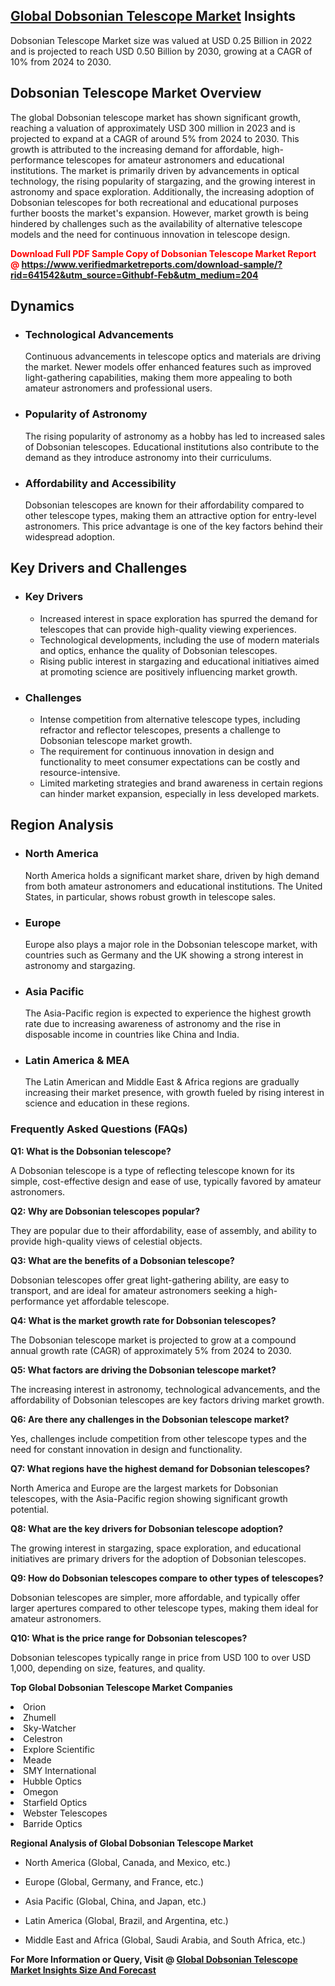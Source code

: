 <h2><a href="https://www.verifiedmarketreports.com/download-sample/?rid=641542&amp;utm_source=Githubf&amp;utm_medium=204" target="_blank">Global Dobsonian Telescope Market</a> Insights</h2><p>Dobsonian Telescope Market size was valued at USD 0.25 Billion in 2022 and is projected to reach USD 0.50 Billion by 2030, growing at a CAGR of 10% from 2024 to 2030.</p><p><h2>Dobsonian Telescope Market Overview</h2> <p>The global Dobsonian telescope market has shown significant growth, reaching a valuation of approximately USD 300 million in 2023 and is projected to expand at a CAGR of around 5% from 2024 to 2030. This growth is attributed to the increasing demand for affordable, high-performance telescopes for amateur astronomers and educational institutions. The market is primarily driven by advancements in optical technology, the rising popularity of stargazing, and the growing interest in astronomy and space exploration. Additionally, the increasing adoption of Dobsonian telescopes for both recreational and educational purposes further boosts the market's expansion. However, market growth is being hindered by challenges such as the availability of alternative telescope models and the need for continuous innovation in telescope design.</p> <p><strong><p><span class=""><span style="color: #ff0000;"><strong>Download Full PDF Sample Copy of Dobsonian Telescope Market Report</strong> @ </span><a href="https://www.verifiedmarketreports.com/download-sample/?rid=641542&amp;utm_source=Githubf-Feb&amp;utm_medium=204" target="_blank">https://www.verifiedmarketreports.com/download-sample/?rid=641542&amp;utm_source=Githubf-Feb&amp;utm_medium=204</a></span></p></strong></p> <h2>Dynamics</h2> <ul> <li><h3>Technological Advancements</h3>Continuous advancements in telescope optics and materials are driving the market. Newer models offer enhanced features such as improved light-gathering capabilities, making them more appealing to both amateur astronomers and professional users.</li> <li><h3>Popularity of Astronomy</h3>The rising popularity of astronomy as a hobby has led to increased sales of Dobsonian telescopes. Educational institutions also contribute to the demand as they introduce astronomy into their curriculums.</li> <li><h3>Affordability and Accessibility</h3>Dobsonian telescopes are known for their affordability compared to other telescope types, making them an attractive option for entry-level astronomers. This price advantage is one of the key factors behind their widespread adoption.</li> </ul> <h2>Key Drivers and Challenges</h2> <ul> <li><h3>Key Drivers</h3> <ul> <li>Increased interest in space exploration has spurred the demand for telescopes that can provide high-quality viewing experiences.</li> <li>Technological developments, including the use of modern materials and optics, enhance the quality of Dobsonian telescopes.</li> <li>Rising public interest in stargazing and educational initiatives aimed at promoting science are positively influencing market growth.</li> </ul> </li> <li><h3>Challenges</h3> <ul> <li>Intense competition from alternative telescope types, including refractor and reflector telescopes, presents a challenge to Dobsonian telescope market growth.</li> <li>The requirement for continuous innovation in design and functionality to meet consumer expectations can be costly and resource-intensive.</li> <li>Limited marketing strategies and brand awareness in certain regions can hinder market expansion, especially in less developed markets.</li> </ul> </li> </ul> <h2>Region Analysis</h2> <ul> <li><h3>North America</h3>North America holds a significant market share, driven by high demand from both amateur astronomers and educational institutions. The United States, in particular, shows robust growth in telescope sales.</li> <li><h3>Europe</h3>Europe also plays a major role in the Dobsonian telescope market, with countries such as Germany and the UK showing a strong interest in astronomy and stargazing.</li> <li><h3>Asia Pacific</h3>The Asia-Pacific region is expected to experience the highest growth rate due to increasing awareness of astronomy and the rise in disposable income in countries like China and India.</li> <li><h3>Latin America & MEA</h3>The Latin American and Middle East & Africa regions are gradually increasing their market presence, with growth fueled by rising interest in science and education in these regions.</li> </ul> <h3>Frequently Asked Questions (FAQs)</h3> <p><strong>Q1: What is the Dobsonian telescope?</strong></p> <p>A Dobsonian telescope is a type of reflecting telescope known for its simple, cost-effective design and ease of use, typically favored by amateur astronomers.</p> <p><strong>Q2: Why are Dobsonian telescopes popular?</strong></p> <p>They are popular due to their affordability, ease of assembly, and ability to provide high-quality views of celestial objects.</p> <p><strong>Q3: What are the benefits of a Dobsonian telescope?</strong></p> <p>Dobsonian telescopes offer great light-gathering ability, are easy to transport, and are ideal for amateur astronomers seeking a high-performance yet affordable telescope.</p> <p><strong>Q4: What is the market growth rate for Dobsonian telescopes?</strong></p> <p>The Dobsonian telescope market is projected to grow at a compound annual growth rate (CAGR) of approximately 5% from 2024 to 2030.</p> <p><strong>Q5: What factors are driving the Dobsonian telescope market?</strong></p> <p>The increasing interest in astronomy, technological advancements, and the affordability of Dobsonian telescopes are key factors driving market growth.</p> <p><strong>Q6: Are there any challenges in the Dobsonian telescope market?</strong></p> <p>Yes, challenges include competition from other telescope types and the need for constant innovation in design and functionality.</p> <p><strong>Q7: What regions have the highest demand for Dobsonian telescopes?</strong></p> <p>North America and Europe are the largest markets for Dobsonian telescopes, with the Asia-Pacific region showing significant growth potential.</p> <p><strong>Q8: What are the key drivers for Dobsonian telescope adoption?</strong></p> <p>The growing interest in stargazing, space exploration, and educational initiatives are primary drivers for the adoption of Dobsonian telescopes.</p> <p><strong>Q9: How do Dobsonian telescopes compare to other types of telescopes?</strong></p> <p>Dobsonian telescopes are simpler, more affordable, and typically offer larger apertures compared to other telescope types, making them ideal for amateur astronomers.</p> <p><strong>Q10: What is the price range for Dobsonian telescopes?</strong></p> <p>Dobsonian telescopes typically range in price from USD 100 to over USD 1,000, depending on size, features, and quality.</p> </p><p><strong>Top Global Dobsonian Telescope Market Companies</strong></p><div data-test-id=""><p><li>Orion</li><li> Zhumell</li><li> Sky-Watcher</li><li> Celestron</li><li> Explore Scientific</li><li> Meade</li><li> SMY International</li><li> Hubble Optics</li><li> Omegon</li><li> Starfield Optics</li><li> Webster Telescopes</li><li> Barride Optics</li></p><div><strong>Regional Analysis of&nbsp;Global Dobsonian Telescope Market</strong></div><ul><li dir="ltr"><p dir="ltr">North America&nbsp;(Global, Canada, and Mexico, etc.)</p></li><li dir="ltr"><p dir="ltr">Europe (Global, Germany, and France, etc.)</p></li><li dir="ltr"><p dir="ltr">Asia Pacific&nbsp;(Global, China, and Japan, etc.)</p></li><li dir="ltr"><p dir="ltr">Latin America&nbsp;(Global, Brazil, and Argentina, etc.)</p></li><li dir="ltr">Middle East and Africa&nbsp;(Global, Saudi Arabia, and South Africa, etc.)</li></ul><p><strong>For More Information or Query, Visit @&nbsp;</strong><strong><a href="https://www.verifiedmarketreports.com/product/dobsonian-telescope-market/?utm_source=Githubf&amp;utm_medium=204" target="_blank">Global Dobsonian Telescope Market Insights Size And Forecast</a></strong></p></div>
